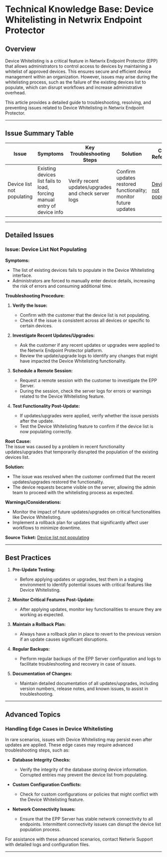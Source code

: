 # Technical Knowledge Base: Device Whitelisting in Netwrix Endpoint Protector

## Overview
Device Whitelisting is a critical feature in Netwrix Endpoint Protector (EPP) that allows administrators to control access to devices by maintaining a whitelist of approved devices. This ensures secure and efficient device management within an organization. However, issues may arise during the whitelisting process, such as the failure of the existing devices list to populate, which can disrupt workflows and increase administrative overhead.

This article provides a detailed guide to troubleshooting, resolving, and preventing issues related to Device Whitelisting in Netwrix Endpoint Protector.

---

## Issue Summary Table

| Issue                          | Symptoms                                                                 | Key Troubleshooting Steps                              | Solution                                                                 | Case Reference                                                                                     |
|--------------------------------|--------------------------------------------------------------------------|-------------------------------------------------------|-------------------------------------------------------------------------|----------------------------------------------------------------------------------------------------|
| Device list not populating     | Existing devices list fails to load, forcing manual entry of device info | Verify recent updates/upgrades and check server logs | Confirm updates restored functionality; monitor future updates          | [Device list not populating](https://nwxcorp.lightning.force.com/lightning/r/Case/500Qk00000CwcduIAB/view) |

---

## Detailed Issues

### Issue: Device List Not Populating
**Symptoms:**  
- The list of existing devices fails to populate in the Device Whitelisting interface.  
- Administrators are forced to manually enter device details, increasing the risk of errors and consuming additional time.

**Troubleshooting Procedure:**  
1. **Verify the Issue:**  
   - Confirm with the customer that the device list is not populating.  
   - Check if the issue is consistent across all devices or specific to certain devices.  

2. **Investigate Recent Updates/Upgrades:**  
   - Ask the customer if any recent updates or upgrades were applied to the Netwrix Endpoint Protector platform.  
   - Review the update/upgrade logs to identify any changes that might have impacted the Device Whitelisting functionality.  

3. **Schedule a Remote Session:**  
   - Request a remote session with the customer to investigate the EPP Server.  
   - During the session, check the server logs for errors or warnings related to the Device Whitelisting feature.  

4. **Test Functionality Post-Update:**  
   - If updates/upgrades were applied, verify whether the issue persists after the update.  
   - Test the Device Whitelisting feature to confirm if the device list is now populating correctly.  

**Root Cause:**  
The issue was caused by a problem in recent functionality updates/upgrades that temporarily disrupted the population of the existing devices list.

**Solution:**  
- The issue was resolved when the customer confirmed that the recent updates/upgrades restored the functionality.  
- The device requests became visible on the server, allowing the admin team to proceed with the whitelisting process as expected.  

**Warnings/Considerations:**  
- Monitor the impact of future updates/upgrades on critical functionalities like Device Whitelisting.  
- Implement a rollback plan for updates that significantly affect user workflows to minimize downtime.  

**Source Ticket:** [Device list not populating](https://nwxcorp.lightning.force.com/lightning/r/Case/500Qk00000CwcduIAB/view)

---

## Best Practices

1. **Pre-Update Testing:**  
   - Before applying updates or upgrades, test them in a staging environment to identify potential issues with critical features like Device Whitelisting.  

2. **Monitor Critical Features Post-Update:**  
   - After applying updates, monitor key functionalities to ensure they are working as expected.  

3. **Maintain a Rollback Plan:**  
   - Always have a rollback plan in place to revert to the previous version if an update causes significant disruptions.  

4. **Regular Backups:**  
   - Perform regular backups of the EPP Server configuration and logs to facilitate troubleshooting and recovery in case of issues.  

5. **Documentation of Changes:**  
   - Maintain detailed documentation of all updates/upgrades, including version numbers, release notes, and known issues, to assist in troubleshooting.  

---

## Advanced Topics

### Handling Edge Cases in Device Whitelisting
In rare scenarios, issues with Device Whitelisting may persist even after updates are applied. These edge cases may require advanced troubleshooting steps, such as:  
- **Database Integrity Checks:**  
   - Verify the integrity of the database storing device information. Corrupted entries may prevent the device list from populating.  

- **Custom Configuration Conflicts:**  
   - Check for custom configurations or policies that might conflict with the Device Whitelisting feature.  

- **Network Connectivity Issues:**  
   - Ensure that the EPP Server has stable network connectivity to all endpoints. Intermittent connectivity issues can disrupt the device list population process.  

For assistance with these advanced scenarios, contact Netwrix Support with detailed logs and configuration files.  

---
